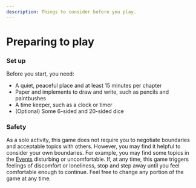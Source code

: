 ```yaml
---
description: Things to consider before you play.
---
```


# Preparing to play

### Set up

Before you start, you need:

* A quiet, peaceful place and at least 15 minutes per chapter
* Paper and implements to draw and write, such as pencils and paintbushes
* A time keeper, such as a clock or timer
* \(Optional\) Some 6-sided and 20-sided dice

### Safety

As a solo activity, this game does not require you to negotiate boundaries and acceptable topics with others. However, you may find it helpful to consider your own boundaries. For example, you may find some topics in the [Events](https://astamm.gitbook.io/shepherd-s-crook/events) disturbing or uncomfortable. If, at any time, this game triggers feelings of discomfort or loneliness, stop and step away until you feel comfortable enough to continue. Feel free to change any portion of the game at any time.

